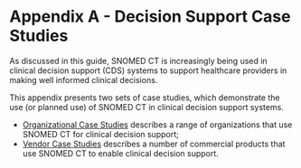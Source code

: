 # Appendix A - Decision Support Case Studies

As discussed in this guide, SNOMED CT is increasingly being used in clinical decision support (CDS) systems to support healthcare providers in making well informed clinical decisions.

This appendix presents two sets of case studies, which demonstrate the use (or planned use) of SNOMED CT in clinical decision support systems.

* [Organizational Case Studies](../Organizational-Case-Studies_123897677.html) describes a range of organizations that use SNOMED CT for clinical decision support;
* [Vendor Case Studies](../Vendor-Case-Studies_123897701.html) describes a number of commercial products that use SNOMED CT to enable clinical decision support.
